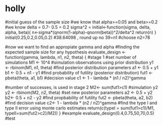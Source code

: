 # holly
#initial guess of the sample size
#we know that alpha>=0.05 and beta>=0.2
#we know delta = 0.7- 0.5 = 0.2
sigma^2 = 
  initial<-function(sigma, delta, alpha, beta){
    n<-sigma*(qnorm(1-alpha)-qnorm(beta))^2/delta^2
    return(n)
  }
initial(0.25,0.2,0.05,0.2)
#38.64098 , round up no 39=n1
#choose n2=78


#now we want to find an appropiate gamma and alpha
#finding the expected sample size for any hypothesis
evaluate_design <- function(gamma, lambda, n1, n2, theta) {
  #stage 1
  #set number of simulations 
  M1 <- 10^4
  #simulation observations using prior distribution
  y1 <- rbinom(M1, n1, theta)
  #find posterior distribution parameters
  a1 <- 0.5 + y1
  b1 <- 0.5 + n1 - y1
  #find probability of futility (posterior distribution)
  fut1 <- pbeta(theta, a1, b1)
  #decision value
  c1 <- 1 - lambda * (n1 / n2)^gamma
  
  #number of successes, is used in stage 2
  M2<- sum(fut1>c1)
  #simulation y2 
  y2 <- rbinom(M2, n2, theta)
  #set new posterior parameters
  a2 <- 0.5 + y2
  b2<- 0.5 + n2 - y2
  #find propbability of futility
  fut2 <- pbeta(theta, a2, b2)
  #find decision value
  c2<- 1 - lambda * (n2 / n2)^gamma
  #find the type I and type II error using monte carlo estimates
  return(c(typeI = sum(fut1>c1)/M1, typeII=sum(fut2>c2)/M2))
}
#example
evaluate_design(0.4,0.75,50,70,0.5) 
#test